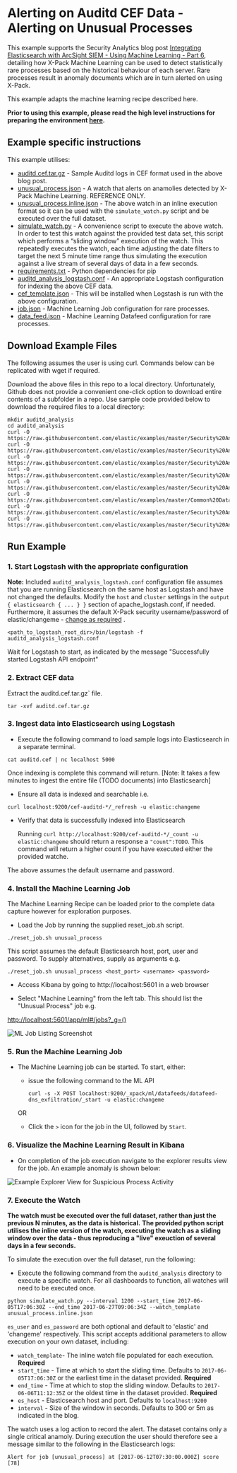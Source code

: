 # Alerting on Auditd CEF Data - Alerting on Unusual Processes

This example supports the Security Analytics blog post [Integrating Elasticsearch with ArcSight SIEM - Using Machine Learning - Part 6](https://www.elastic.co/blog/integrating-elasticsearch-with-arcsight-siem-part-6), detailing how X-Pack Machine Learning can be used to detect statistically rare processes based on the historical behaviour of each server. Rare processes result in anomaly documents which are in turn alerted on using X-Pack.

This example adapts the machine learning recipe described here.

**Prior to using this example, please read the high level instructions for preparing the environment [here](https://github.com/elastic/examples/blob/master/Security%20Analytics/README.md).**

## Example specific instructions

This example utilises:

- [auditd.cef.tar.gz](https://github.com/elastic/examples/blob/master/Security%20Analytics/auditd_analysis/example_2/auditd.cef.tar.gz) - Sample Auditd logs in CEF format used in the above blog post.
- [unusual_process.json](https://github.com/elastic/examples/blob/master/Security%20Analytics/auditd_analysis/example_2/unusual_process.json) -  A watch that alerts on anamolies detected by X-Pack Machine Learning. REFERENCE ONLY. 
- [unusual_process.inline.json](https://github.com/elastic/examples/blob/master/Security%20Analytics/auditd_analysis/example_2/unusual_process.inline.json) - The above watch in an inline execution format so it can be used with the `simulate_watch.py` script and be executed over the full dataset.
- [simulate_watch.py](https://github.com/elastic/examples/blob/master/Security%20Analytics/auditd_analysis/simulate_watch.py) - A convenience script to execute the above watch. In order to test this watch against the provided test data set, this script which performs a “sliding window” execution of the watch. 
This repeatedly executes the watch, each time adjusting the date filters to target the next 5 minute time range thus simulating the execution against a live stream of several days of data in a few seconds.
- [requirements.txt](https://github.com/elastic/examples/blob/master/Security%20Analytics/auditd_analysis/requirements.txt) - Python dependencies for pip
- [auditd_analysis_logstash.conf](https://github.com/elastic/examples/blob/master/Security%20Analytics/auditd_analysis/auditd_analysis_logstash.conf) - An appropriate Logstash configuration for indexing the above CEF data.
- [cef_template.json](https://github.com/elastic/examples/blob/master/Common%20Data%20Formats/cef/logstash/pipeline/cef_template.json) -  This will be installed when Logstash is run with the above configuration.
- [job.json](https://github.com/elastic/examples/blob/master/Security%20Analytics/auditd_analysis/example_2/job.json) - Machine Learning Job configuration for rare processes.
- [data_feed.json](https://github.com/elastic/examples/blob/master/Security%20Analytics/auditd_analysis/example_2/data_feed.json) - Machine Learning Datafeed configuration for rare processes.

## Download Example Files

The following assumes the user is using curl. Commands below can be replicated with wget if required.

Download the above files in this repo to a local directory.  Unfortunately, Github does not provide a convenient one-click option to download entire contents of a subfolder in a repo. Use sample code provided below to download the required files to a local directory:

```shell
mkdir auditd_analysis
cd auditd_analysis
curl -O https://raw.githubusercontent.com/elastic/examples/master/Security%20Analytics/auditd_analysis/auditd_analysis_logstash.conf
curl -O https://raw.githubusercontent.com/elastic/examples/master/Security%20Analytics/audidt_analysis/example_2/unusual_process.inline.json
curl -O https://raw.githubusercontent.com/elastic/examples/master/Security%20Analytics/audidt_analysis/example_2/unusual_process.json
curl -O https://raw.githubusercontent.com/elastic/examples/master/Security%20Analytics/auditd_analysis/simulate_watch.py
curl -O https://raw.githubusercontent.com/elastic/examples/master/Security%20Analytics/auditd_analysis/example_2/auditd.cef.tar.gz
curl -O https://raw.githubusercontent.com/elastic/examples/master/Common%20Data%20Formats/cef/logstash/pipeline/cef_template.json
curl -O https://raw.githubusercontent.com/elastic/examples/master/Security%20Analytics/auditd_analysis/example_2/job.json
curl -O https://raw.githubusercontent.com/elastic/examples/master/Security%20Analytics/auditd_analysis/example_2/data_feed.json
```

## Run Example

### 1. Start Logstash with the appropriate configuration

**Note:** Included `auditd_analysis_logstash.conf` configuration file assumes that you are running Elasticsearch on the same host as Logstash and have not changed the defaults. Modify the `host` and `cluster` settings in the `output { elasticsearch { ... } }`   section of apache_logstash.conf, if needed. 
Furthermore, it assumes the default X-Pack security username/password of elastic/changeme - [change as required](https://github.com/elastic/examples/blob/master/Security%20Analytics/auditd_analysis/auditd_analysis_logstash.conf#L40-L41) .

```shell
<path_to_logstash_root_dir>/bin/logstash -f auditd_analysis_logstash.conf
```

Wait for Logstash to start, as indicated by the message "Successfully started Logstash API endpoint"

### 2. Extract CEF data

Extract the auditd.cef.tar.gz` file.

```shell
tar -xvf auditd.cef.tar.gz
```

### 3. Ingest data into Elasticsearch using Logstash

* Execute the following command to load sample logs into Elasticsearch in a separate terminal. 

```shell
cat auditd.cef | nc localhost 5000
```

Once indexing is complete this command will return. [Note: It takes a few minutes to ingest the entire file (TODO documents) into Elasticsearch]

* Ensure all data is indexed and searchable i.e.

```
curl localhost:9200/cef-auditd-*/_refresh -u elastic:changeme
```

* Verify that data is successfully indexed into Elasticsearch

  Running `curl http://localhost:9200/cef-auditd-*/_count -u elastic:changeme` should return a response a `"count":TODO`.  This command will return a higher count if you have executed either the provided watche.

The above assumes the default username and password.

### 4. Install the Machine Learning Job

The Machine Learning Recipe can be loaded prior to the complete data capture however for exploration purposes.

* Load the Job by running the supplied reset_job.sh script.

```
./reset_job.sh unusual_process
```

This script assumes the default Elasticsearch host, port, user and password. To supply alternatives, supply as arguments e.g.

```
./reset_job.sh unusual_process <host_port> <username> <password>
```

* Access Kibana by going to http://localhost:5601 in a web browser

* Select "Machine Learning" from the left tab. This should list the "Unusual Process" job e.g.

[http://localhost:5601/app/ml#/jobs?_g=()](http://localhost:5601/app/ml#/jobs?_g=())

![ML Job Listing Screenshot](https://cloud.githubusercontent.com/assets/12695796/25095014/a384c664-2391-11e7-8b25-e4026fa370c0.png)

### 5. Run the Machine Learning Job

* The Machine Learning job can be started. To start, either:

    - issue the following command to the ML API

        ```
        curl -s -X POST localhost:9200/_xpack/ml/datafeeds/datafeed-dns_exfiltration/_start -u elastic:changeme
        ```  
    OR

    - Click the `>` icon for the job in the UI, followed by `Start`.

### 6. Visualize the Machine Learning Result in Kibana

* On completion of the job execution navigate to the explorer results view for the job. An example anomaly is shown below:

![Example Explorer View for Suspicious Process Activity](https://cloud.githubusercontent.com/assets/12695796/25095074/e9ca1660-2391-11e7-8a1d-6063b75f3e6b.png)

### 7. Execute the Watch

**The watch must be executed over the full dataset, rather than just the previous N minutes, as the data is historical.**
**The provided python script utilises the inline version of the watch, executing the watch as a sliding window over the data - thus reproducing a "live" exeuction of several days in a few seconds.**

To simulate the execution over the full dataset, run the following:

* Execute the following command from the `auditd_analysis` directory to execute a specific watch.  For all dashboards to function, all watches will need to be executed once.

```shell
python simulate_watch.py --interval 1200 --start_time 2017-06-05T17:06:30Z --end_time 2017-06-27T09:06:34Z --watch_template unusual_process.inline.json
```


`es_user` and `es_password` are both optional and default to 'elastic' and 'changeme' respectively.  This script accepts additional parameters to allow execution on your own dataset, including:

* `watch_template`- The inline watch file populated for each execution. **Required**
* `start_time` - Time at which to start the sliding time. Defaults to `2017-06-05T17:06:30Z` or the earliest time in the dataset provided.  **Required**
* `end_time` - Time at which to stop the sliding window. Defaults to `2017-06-06T11:12:35Z` or the oldest time in the dataset provided.  **Required**
* `es_host` - Elasticsearch host and port. Defaults to `localhost:9200`
* `interval` - Size of the window in seconds. Defaults to 300 or 5m as indicated in the blog.

The watch uses a log action to record the alert.  The dataset contains only a single critical anamoly. During execution the user should therefore see a message similar to the following in the Elasticsearch logs:

 `Alert for job [unusual_process] at [2017-06-12T07:30:00.000Z] score [78]`

